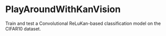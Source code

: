 # PlayAroundWithKanVision

Train and test a Convolutional ReLuKan-based classification model on the CIFAR10 dataset.
